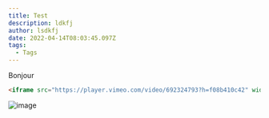 ```yaml
---
title: Test
description: ldkfj
author: lsdkfj
date: 2022-04-14T08:03:45.097Z
tags:
  - Tags
---
```

Bonjour



```html
<iframe src="https://player.vimeo.com/video/692324793?h=f08b410c42" width="640" height="564" frameborder="0" allow="autoplay; fullscreen" allowfullscreen></iframe>
```

![image](https://cabri.com/wp-content/uploads/Cabrilog-cloud-logo-long-red-FR2.png)
